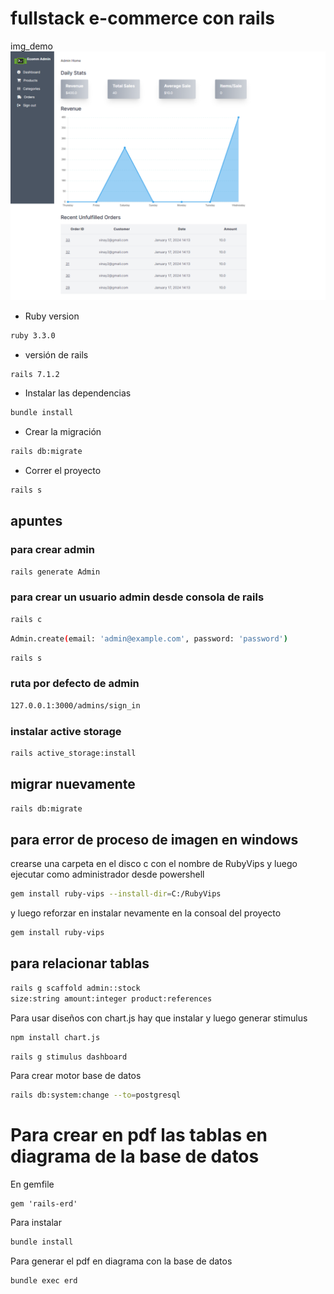# fullstack e-commerce   con rails 
img_demo
<img src="./app/assets/images/portal_admin.png">
* Ruby version
```bash
ruby 3.3.0
```
* versión de rails 
```bash
rails 7.1.2
```
* Instalar las dependencias
```bash
bundle install
```
* Crear la migración 
```bash
rails db:migrate
```
* Correr el proyecto
```bash
rails s
```

## apuntes
### para crear admin 
```bash
rails generate Admin
```
### para crear un usuario admin desde consola de rails 
```bash
rails c
```
```bash
Admin.create(email: 'admin@example.com', password: 'password')
```
```bash
rails s
```
### ruta por defecto de admin 
```bash
127.0.0.1:3000/admins/sign_in
```
### instalar active storage
```bash
rails active_storage:install
```
## migrar nuevamente 
```bash
rails db:migrate
```
## para error de proceso de imagen en windows
crearse una carpeta en el disco c con el nombre de RubyVips y luego ejecutar como administrador desde powershell
```bash
gem install ruby-vips --install-dir=C:/RubyVips
```
y luego reforzar en instalar nevamente en la consoal del proyecto
```bash
gem install ruby-vips
```
## para relacionar tablas
```bash
rails g scaffold admin::stock 
size:string amount:integer product:references
```

Para usar diseños con chart.js hay que instalar y luego generar stimulus 
```bash
npm install chart.js 
```
```bash
rails g stimulus dashboard
```
Para crear motor base de datos 
```bash
rails db:system:change --to=postgresql
```

# Para crear en pdf las tablas en diagrama de la base de datos
En gemfile
```gemifile 
gem 'rails-erd'
```
Para instalar 
```bash
bundle install
```
Para generar el pdf en diagrama con la base de datos
```bash
bundle exec erd
```


